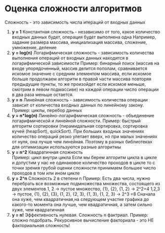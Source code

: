 # Оценка сложности алгоритмов

Сложность - это зависимость числа итераций от входных данных

1. **y = 1**
    Константная сложность - независимо от того, какое количество входных данных будет, операция будет выполнена одна
    Например, задание размера массива, инициализация массива, сложение, умножение, деление
2. **y = log(n)**
    Логарифмическая сложность - зависимость количества выполнения операций от входных данных находится в логарифмической зависимости 
    Пример: бинарный поиск (массив на входе упорядоченный, массив делится пополам, сравнивается искомое значение с средним элементом массива, если искомое больше продолжаем алгоритм в правой части массива повторяя предыдущие пункты, то же произойдет если искомое меньше, смотрим в левом подмассиве)
    на каждой операции число операции в два раза меньше остается.
3. **y = n**
    Линейная сложность - зависимость количества операции зависит от количества входных данных по линейному закону.
    Пример: циклы, перебор данных
4. **y = n*log(n)**
    Линейно-логарифмическая сложность - объединение логарифмической и линейной сложности.
    Пример: быстрый алгоритм сортировки (пирамидальная сортировка, сортировка кучей (heapSort), quickSort).
    При больших входных значениях количество операций резко улетает вверх, но при малых значениях от нуля, она лучше чем линейная. Поэтому в разных библиотеках для оптимизации используются разные алгоритмы
5. **y = n^2**
    Квадратичная сложность  
    Пример: цикл внутри цикла
    Если мы берем алгоритм цикла в цикле и допустим у нас не одинаковое количество проходов в цикле то с точки зрения грубой оценки сложности принимаем большее число проходов в том или ином цикле 
6. **y = 2^n**
    Сложность 2 в степени n
    Пример: Есть два числа, нужно перебрать все возможные подмножества множества, состоящего из двух элементов
    1, 2 -> пустое множество, {1}, {2}, {1, 2} -> 2^2=4
    1,2,3 -> пустое, {1}, {2}, {3}, {1, 2}, {2, 3}, {1, 3}, {1, 2, 3} -> 2^3 =8
    Сначала она хуже, чем квадратичная,на следующем участке графика до какого-то момента она лучше, чем квадратичная, а затем сильно хуже, чем квадратичная
7. **y = n!**
    Эффективность нулевая. Сложность n фактриал. 
    Пример: сложно подобрать. Рекурсивное вычисление факториала - это НЕ факториальная сложность!
